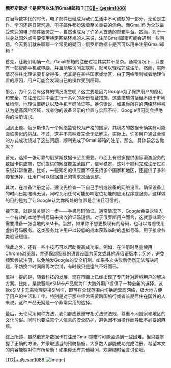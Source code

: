 **俄罗斯数据卡是否可以注册Gmail邮箱？[[TG💪+ @esim1088](https://t.me/s/esim1088)]**

在当今数字化的时代，电子邮件已经成为我们生活中不可或缺的一部分。无论是工作、学习还是日常沟通，电子邮件都扮演着至关重要的角色。而Gmail作为全球最受欢迎的电子邮件服务之一，自然也成为了许多人首选的邮箱平台。然而，对于一些身处国外或需要使用特定网络环境的人来说，注册Gmail邮箱可能会遇到一些问题。今天我们就来聊聊一个常见的疑问：俄罗斯数据卡是否可以用来注册Gmail邮箱？

首先，让我们明确一点，Gmail邮箱的注册过程其实并不复杂。通常情况下，只要有一部智能手机或电脑，并且能够访问互联网，就可以轻松完成注册。然而，实际情况往往比理论要复杂得多。尤其是在某些国家或地区，由于网络限制或者地理位置的原因，用户可能会发现自己的操作受到阻碍。

那么，为什么会有这样的情况发生呢？这主要是因为Google为了保护用户的隐私和安全，在注册过程中会进行一系列的身份验证措施。这些措施包括但不限于IP地址检测、地理位置确认以及手机号码验证等。换句话说，如果你所在的网络环境被认为是高风险区域，或者你的设备显示的位置与实际不符，Google很可能会拒绝你的注册请求。

回到正题，俄罗斯作为一个网络监管较为严格的国家，其境内的数据卡确实有可能面临类似的挑战。不过，这并不意味着完全无法解决。实际上，许多用户通过合理的方式成功绕过了这些问题，顺利完成了Gmail邮箱的注册。那么，具体该怎么做呢？

首先，选择一张可靠的俄罗斯数据卡至关重要。市面上有很多提供国际漫游服务的数据卡供应商，它们提供的网络覆盖范围广，信号稳定，这对于顺利完成注册过程来说非常重要。比如，一些知名的供应商不仅支持多个国家和地区，还提供了多种套餐选择，让用户可以根据自己的需求灵活调整。

其次，在准备注册之前，建议先检查一下自己手机或设备的网络设置。确保设备上的时间日期准确无误，同时关闭任何可能影响定位功能的应用程序或服务。这样做的目的是为了让Google认为你所处的位置是合法且可信的。

接下来，就是最关键的一步——手机号码验证。通常情况下，Google会要求输入一个有效的本地手机号码来接收验证码短信。对于俄罗斯用户而言，这就意味着你需要准备一张当地的SIM卡。当然，如果你不想更换现有的号码，也可以考虑使用虚拟号码服务。这类服务允许用户以较低的成本获取临时的虚拟号码，用于接收各类验证短信。

除此之外，还有一些小技巧可以帮助提高成功率。例如，在注册时尽量使用Chrome浏览器，并确保浏览器的语言设置为英文或其他非俄语版本；另外，避免频繁尝试注册，以免触发Google的安全机制。如果多次失败后仍然无法解决问题，不妨换个时间段再次尝试，有时候只是运气不好而已。

值得一提的是，随着科技的发展，现在市面上已经出现了专门针对跨境用户的解决方案。比如，某款智能eSIM卡产品就为广大海外用户提供了一种全新的选择。这款eSIM卡无需物理更换SIM卡，即可在全球范围内切换运营商网络，极大地方便了用户的生活和工作。特别是对于那些经常需要跨国旅行或者长期居住在国外的人来说，这种产品无疑是一个非常实用的选择。

最后，无论采用何种方法，我们都应该遵守相关法律法规，尊重不同国家和地区的文化习俗。同时也要注意个人信息的安全防护，避免因不当操作而导致不必要的麻烦。

综上所述，虽然俄罗斯数据卡在注册Gmail邮箱时可能会遇到一些困难，但只要掌握了正确的方法，并采取适当的预防措施，大多数人都能成功完成注册。希望本文的内容能够对你有所帮助！如果你还有其他疑问，欢迎随时留言讨论哦。

[[TG💪+ @esim1088](https://t.me/s/esim1088) ![Image](https://i.postimg.cc/4NQfJmqS/Snipaste-2025-05-13-00-14-12.png)]